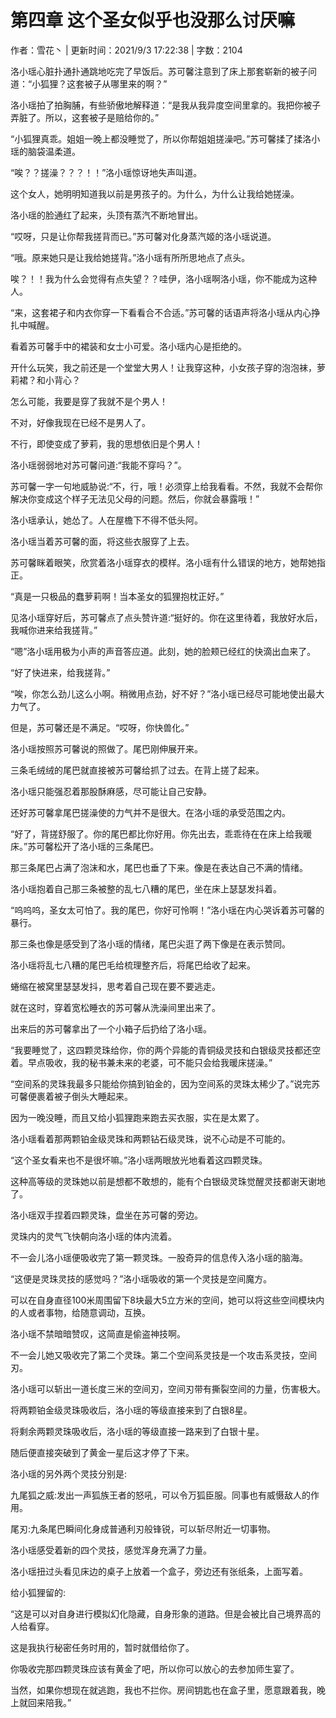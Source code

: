 # 第四章 这个圣女似乎也没那么讨厌嘛

作者：雪花丶 | 更新时间：2021/9/3 17:22:38 | 字数：2104

洛小瑶心脏扑通扑通跳地吃完了早饭后。苏可馨注意到了床上那套崭新的被子问道：“小狐狸？这套被子从哪里来的啊？”

洛小瑶拍了拍胸脯，有些骄傲地解释道：“是我从我异度空间里拿的。我把你被子弄脏了。所以，这套被子是赔给你的。”

“小狐狸真乖。姐姐一晚上都没睡觉了，所以你帮姐姐搓澡吧。”苏可馨揉了揉洛小瑶的脑袋温柔道。

“唉？？搓澡？？？！！”洛小瑶惊讶地失声叫道。

这个女人，她明明知道我以前是男孩子的。为什么，为什么让我给她搓澡。

洛小瑶的脸通红了起来，头顶有蒸汽不断地冒出。

“哎呀，只是让你帮我搓背而已。”苏可馨对化身蒸汽姬的洛小瑶说道。

“哦。原来她只是让我给她搓背。”洛小瑶有所所思地点了点头。

唉？！！我为什么会觉得有点失望？？哇伊，洛小瑶啊洛小瑶，你不能成为这种人。

“来，这套裙子和内衣你穿一下看看合不合适。”苏可馨的话语声将洛小瑶从内心挣扎中喊醒。

看着苏可馨手中的裙装和女士小可爱。洛小瑶内心是拒绝的。

开什么玩笑，我之前还是一个堂堂大男人！让我穿这种，小女孩子穿的泡泡袜，萝莉裙？和小背心？

怎么可能，我要是穿了我就不是个男人！

不对，好像我现在已经不是男人了。

不行，即使变成了萝莉，我的思想依旧是个男人！

洛小瑶弱弱地对苏可馨问道:“我能不穿吗？”。

苏可馨一字一句地威胁说:“不，行，哦！必须穿上给我看看。不然，我就不会帮你解决你变成这个样子无法见父母的问题。然后，你就会暴露哦！”

洛小瑶承认，她怂了。人在屋檐下不得不低头阿。

洛小瑶当着苏可馨的面，将这些衣服穿了上去。

苏可馨眯着眼笑，欣赏着洛小瑶穿衣的模样。洛小瑶有什么错误的地方，她帮她指正。

“真是一只极品的蠢萝莉啊！当本圣女的狐狸抱枕正好。”

见洛小瑶穿好后，苏可馨点了点头赞许道:“挺好的。你在这里待着，我放好水后，我喊你进来给我搓背。”

“嗯”洛小瑶用极为小声的声音答应道。此刻，她的脸颊已经红的快滴出血来了。

“好了快进来，给我搓背。”

“唉，你怎么劲儿这么小啊。稍微用点劲，好不好？”洛小瑶已经尽可能地使出最大力气了。

但是，苏可馨还是不满足。“哎呀，你快兽化。”

洛小瑶按照苏可馨说的照做了。尾巴刚伸展开来。

三条毛绒绒的尾巴就直接被苏可馨给抓了过去。在背上搓了起来。

洛小瑶只能强忍着那股酥麻感，尽可能让自己安静。

还好苏可馨拿尾巴搓澡使的力气并不是很大。在洛小瑶的承受范围之内。

“好了，背搓舒服了。你的尾巴都比你好用。你先出去，乖乖待在在床上给我暖床。”苏可馨松开了洛小瑶的三条尾巴。

那三条尾巴占满了泡沫和水，尾巴也垂了下来。像是在表达自己不满的情绪。

洛小瑶抱着自己那三条被整的乱七八糟的尾巴，坐在床上瑟瑟发抖着。

“呜呜呜，圣女太可怕了。我的尾巴，你好可怜啊！”洛小瑶在内心哭诉着苏可馨的暴行。

那三条也像是感受到了洛小瑶的情绪，尾巴尖逛了两下像是在表示赞同。

洛小瑶将乱七八糟的尾巴毛给梳理整齐后，将尾巴给收了起来。

蜷缩在被窝里瑟瑟发抖，思考着自己现在要不要逃走。

就在这时，穿着宽松睡衣的苏可馨从洗澡间里出来了。

出来后的苏可馨拿出了一个小箱子后扔给了洛小瑶。

“我要睡觉了，这四颗灵珠给你，你的两个异能的青铜级灵技和白银级灵技都还空着。早点吸收，我的秘书兼未来的老婆，可不能只会给我暖床搓澡。”

“空间系的灵珠我最多只能给你搞到铂金的，因为空间系的灵珠太稀少了。”说完苏可馨便裹着被子倒头大睡起来。

因为一晚没睡，而且又给小狐狸跑来跑去买衣服，实在是太累了。

洛小瑶看着那两颗铂金级灵珠和两颗钻石级灵珠，说不心动是不可能的。

“这个圣女看来也不是很坏嘛。”洛小瑶两眼放光地看着这四颗灵珠。

这种高等级的灵珠她以前是想都不敢想的，能有个白银级灵珠觉醒灵技都谢天谢地了。

洛小瑶双手捏着四颗灵珠，盘坐在苏可馨的旁边。

灵珠内的灵气飞快朝向洛小瑶的体内流着。

不一会儿洛小瑶便吸收完了第一颗灵珠。一股奇异的信息传入洛小瑶的脑海。

“这便是灵珠灵技的感觉吗？”洛小瑶吸收的第一个灵技是空间魔方。

可以在自身直径100米周围留下8块最大5立方米的空间，她可以将这些空间模块内的人或者事物，给随意调动，互换。

洛小瑶不禁暗暗赞叹，这简直是偷盗神技啊。

不一会儿她又吸收完了第二个灵珠。第二个空间系灵技是一个攻击系灵技，空间刃。

洛小瑶可以斩出一道长度三米的空间刃，空间刃带有撕裂空间的力量，伤害极大。

将两颗铂金级灵珠吸收后，洛小瑶的等级直接来到了白银8星。

将剩余两颗灵珠吸收后，洛小瑶的等级直接一路来到了白银十星。

随后便直接突破到了黄金一星后这才停了下来。

洛小瑶的另外两个灵技分别是:

九尾狐之威:发出一声狐族王者的怒吼，可以令万狐臣服。同事也有威慑敌人的作用。

尾刃:九条尾巴瞬间化身成普通利刃般锋锐，可以斩尽附近一切事物。

洛小瑶感受着新的四个灵技，感觉浑身充满了力量。

洛小瑶扭过头看见床边的桌子上放着一个盒子，旁边还有张纸条，上面写着。

给小狐狸留的:

“这是可以对自身进行模拟幻化隐藏，自身形象的道路。但是会被比自己境界高的人给看穿。

这是我执行秘密任务时用的，暂时就借给你了。

你吸收完那四颗灵珠应该有黄金了吧，所以你可以放心的去参加师生宴了。

当然，如果你想现在就逃跑，我也不拦你。房间钥匙也在盒子里，愿意跟着我，晚上就回来陪我。”

